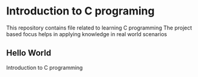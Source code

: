 # Introduction to C programing
This repository contains file related to learning C programming
The project based focus helps in applying knowledge in real world scenarios

## Hello World
Introduction to C programming
